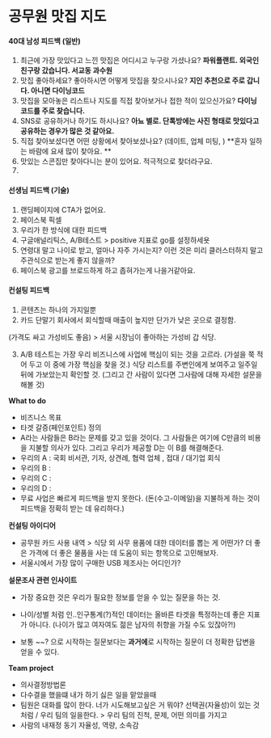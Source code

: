 # 공무원 맛집 지도

#### 40대 남성 피드백 (일반)

1. 최근에 가장 맛있다고 느낀 맛집은 어디시고 누구랑 가셨나요? **파워플랜트. 외국인 친구랑 갔습니다. 서교동 과수원**
2. 맛집 좋아하세요? 좋아하시면 어떻게 맛집을 찾으시나요? **지인 추천으로 주로 갑니다. 아니면 다이닝코드**
3. 맛집을 모아놓은 리스트나 지도를 직접 찾아보거나 접한 적이 있으신가요? **다이닝코드를 주로 찾습니다.**
4. SNS로 공유하거나 하기도 하시나요? **아뇨 별로. 단톡방에는 사진 형태로 맛있다고 공유하는 경우가 많은 것 같아요.**
5. 직접 찾아보셨다면 어떤 상황에서 찾아보셨나요? (데이트, 업체 미팅, ) **혼자 일하는 바람에 요새 많이 찾아요. **
6. 맛있는 스콘집만 찾아다니는 분이 있어요. 적극적으로 찾더라구요. 
7. 

#### 선생님 피드백 (기술)

1. 랜딩페이지에 CTA가 없어요.
2. 페이스북 픽셀
3. 우리가 한 방식에 대한 피드백
4. 구글애널리틱스, A/B테스트 > positive 지표로 go를 설정하세욧
5. 연령대 말고 나이로 받고, 얼마나 자주 가시는지? 이런 것은 미리 클러스터하지 말고 주관식으로 받는게 좋지 않을까?
6. 페이스북 광고를 브로드하게 하고 좁혀가는게 나을거같아요. 



#### 컨설팅 피드백 

1. 콘텐츠는 하나의 가지일뿐
2. 카드 단말기 회사에서 회식할때 매출이 높지만 단가가 낮은 곳으로 결정함. 

(가격도 싸고 가성비도 좋음) > 서울 시장님이 좋아하는 가성비 갑 식당. 

3. A/B 테스트는 가장 우리 비즈니스에 사업에 핵심이 되는 것을 고르라. (가설을 쭉 적어 두고 이 중에 가장 핵심을 찾을 것.) 식당 리스트를 주변인에게 보여주고 일주일뒤에 가보았는지 확인할 것. (그리고 간 사람이 있다면 그사람에 대해 자세한 설문을 해볼 것)

   

**What to do**

- 비즈니스 목표
- 타겟 갈증(페인포인트) 정의
- A라는 사람들은 B라는 문제를 갖고 있을 것이다. 그 사람들은 여기에 C만큼의 비용을 지불할 의사가 있다. 그리고 우리가 제공할 D는 이 B를 해결해준다. 
- 우리의 A : 국회 비서관, 기자, 상견례, 협력 업체 , 접대 / 대기업 회식 
- 우리의 B :
- 우리의 C :
- 우리의 D :
- 무료 사업은 빠르게 피드백을 받지 못한다. (돈(수고-이메일)을 지불하게 하는 것이 피드백을 정확히 받는 데 유리하다.)

**컨설팅 아이디어**

- 공무원 카드 사용 내역 > 식당 외 사무 용품에 대한 데이터를 뽑는 게 어떤가? 더 좋은 가격에 더 좋은 물품을 사는 데 도움이 되는 항목으로 고민해보자.
- 서울시에서 가장 많이 구매한 USB 제조사는 어디인가?



**설문조사 관련 인사이트**

- 가장 중요한 것은 우리가 필요한 정보를 얻을 수 있는 질문을 하는 것.

- 나이/성별 처럼 인..인구통계(?)적인 데이터는 올바른 타겟을 특정하는데 좋은 지표가 아니다. (나이가 많고 여자여도 젊은 남자의 취향을 가질 수도 있잖아?!)

- 보통 ~~? 으로 시작하는 질문보다는 **과거에**로 시작하는 질문이 더 정확한 답변을 얻을 수 있다. 

  

**Team project**

- 의사결정방법론
- 다수결을 했을떄 내가 하기 싫은 일을 맡았을때
- 팀원은 대화를 많이 한다. 너가 시도해보고싶은 거 뭐야? 선택권(자율성)이 있는 것처럼 / 우리 팀의 일을한다. > 우리 팀의 진척, 문제, 어떤 의미를 가지고 
- 사람의 내재정 동기 자율성, 역량, 소속감
